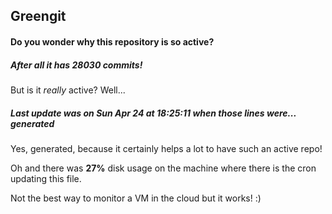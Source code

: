 ## Greengit

#### Do you wonder why this repository is so active?

##### After all it has 28030 commits!

But is it *really* active? Well...

##### Last update was on Sun Apr 24 at 18:25:11 when those lines were... generated

Yes, generated, because it certainly helps a lot to have such an active repo!

Oh and there was **27%** disk usage on the machine
where there is the cron updating this file.

Not the best way to monitor a VM in the cloud but it works! :)
